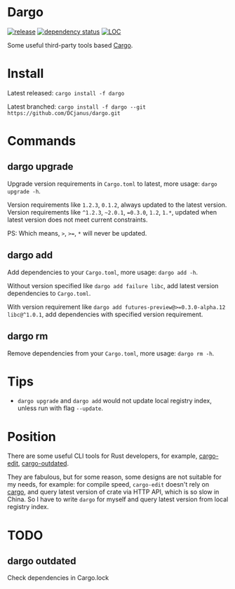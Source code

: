 # Dargo

[![release](https://img.shields.io/badge/crates.io-v0.0.1-orange.svg?longCache=true)](https://crates.io/crates/dargo)
[![dependency status](https://deps.rs/repo/github/dcjanus/dargo/status.svg)](https://deps.rs/repo/github/dcjanus/dargo)
[![LOC](https://tokei.rs/b1/github/dcjanus/dargo)](https://github.com/dcjanus/dargo)

Some useful third-party tools based [Cargo](https://github.com/rust-lang/cargo).

# Install

Latest released: `cargo install -f dargo`

Latest branched: `cargo install -f dargo --git https://github.com/DCjanus/dargo.git`

# Commands

## dargo upgrade

Upgrade version requirements in `Cargo.toml` to latest, more usage: `dargo upgrade -h`.

Version requirements like `1.2.3`, `0.1.2`, always updated to the latest version. Version requirements like `^1.2.3`, `~2.0.1`, `=0.3.0`, `1.2`, `1.*`, updated when latest version does not meet current constraints.

PS: Which means, `>`, `>=`, `*` will never be updated.

## dargo add

Add dependencies to your `Cargo.toml`, more usage: `dargo add -h`.

Without version specified like `dargo add failure libc`, add latest version dependencies to `Cargo.toml`.

With version requirement like `dargo add futures-preview@>=0.3.0-alpha.12 libc@^1.0.1`, add dependencies with specified version requirement.

## dargo rm

Remove dependencies from your `Cargo.toml`, more usage: `dargo rm -h`.

# Tips

+ `dargo upgrade` and `dargo add` would not update local registry index, unless run with flag `--update`.

# Position

There are some useful CLI tools for Rust developers, for example, [cargo-edit](https://github.com/killercup/cargo-edit), [cargo-outdated](https://github.com/kbknapp/cargo-outdated).

They are fabulous, but for some reason, some designs are not suitable for my needs, for example: for compile speed, `cargo-edit` doesn't rely on [cargo](https://crates.io/crates/cargo), and query latest version of crate via HTTP API, which is so slow in China. So I have to write `dargo` for myself and query latest version from local registry index.

# TODO 

## dargo outdated

Check dependencies in Cargo.lock